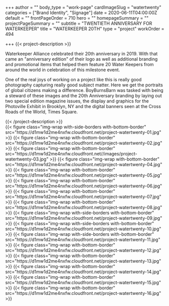 +++
author = ""
body_type = "work-page"
cardImageSlug = "watertwenty"
categories = ["Brand Identity", "Signage"]
date = 2020-06-11T04:00:00Z
default = ""
frontPageOrder = 710
hero = ""
homepageSummary = ""
projectPageSummary = ""
subtitle = "TWENTIETH ANNIVERSARY FOR WATERKEEPER"
title = "WATERKEEPER 20TH"
type = "project"
workOrder = 494

+++
{{< project-description >}}
<p>Waterkeeper Alliance celebrated their 20th anniversary in 2019. With that came an "anniversary edition" of their logo as well as additional branding and promotional items that helped them feature 20 Water Keepers from around the world in celebration of this milestone event. </p>
<p>One of the real joys of working on a project like this is really good photography capturing really good subject matter. Here we get the portraits of global citizens making a difference. BoyBurnsBarn was tasked with being a steward of these images and the 20th Anniversary branding by laying out two special edition magazine issues, the display and graphics for the Photoville Exhibit in Brooklyn, NY and the digital banners seen at the Cross Roads of the World, Times Square.</p>
{{< /project-description >}}

<div class="project-item">
{{< figure class="img-wrap with-side-borders with-bottom-border" src="https://d1mw1d2me4nxfw.cloudfront.net/project-watertwenty-01.jpg" >}}
{{< figure class="img-wrap with-bottom-border" src="https://d1mw1d2me4nxfw.cloudfront.net/project-watertwenty-02.jpg" >}}
{{< figure class="img-wrap with-bottom-border" src="https://d1mw1d2me4nxfw.cloudfront.net//images/project-watertwenty-03.jpg" >}}
{{< figure class="img-wrap with-bottom-border" src="https://d1mw1d2me4nxfw.cloudfront.net/project-watertwenty-04.jpg" >}}
{{< figure class="img-wrap with-bottom-border" src="https://d1mw1d2me4nxfw.cloudfront.net/project-watertwenty-05.jpg" >}}
{{< figure class="img-wrap with-bottom-border" src="https://d1mw1d2me4nxfw.cloudfront.net/project-watertwenty-06.jpg" >}}
{{< figure class="img-wrap with-bottom-border" src="https://d1mw1d2me4nxfw.cloudfront.net/project-watertwenty-07.jpg" >}}
{{< figure class="img-wrap with-bottom-border" src="https://d1mw1d2me4nxfw.cloudfront.net/project-watertwenty-08.jpg" >}}
{{< figure class="img-wrap with-side-borders with-bottom-border" src="https://d1mw1d2me4nxfw.cloudfront.net/project-watertwenty-09.jpg" >}}
{{< figure class="img-wrap with-side-borders with-bottom-border" src="https://d1mw1d2me4nxfw.cloudfront.net/project-watertwenty-10.jpg" >}}
{{< figure class="img-wrap with-side-borders with-bottom-border" src="https://d1mw1d2me4nxfw.cloudfront.net/project-watertwenty-11.jpg" >}}
{{< figure class="img-wrap with-bottom-border" src="https://d1mw1d2me4nxfw.cloudfront.net/project-watertwenty-12.jpg" >}}
{{< figure class="img-wrap with-bottom-border" src="https://d1mw1d2me4nxfw.cloudfront.net/project-watertwenty-13.jpg" >}}
{{< figure class="img-wrap with-bottom-border" src="https://d1mw1d2me4nxfw.cloudfront.net/project-watertwenty-14.jpg" >}}
{{< figure class="img-wrap with-bottom-border" src="https://d1mw1d2me4nxfw.cloudfront.net/project-watertwenty-15.jpg" >}}
{{< figure class="img-wrap with-bottom-border" src="https://d1mw1d2me4nxfw.cloudfront.net/project-watertwenty-16.jpg" >}}
</div>